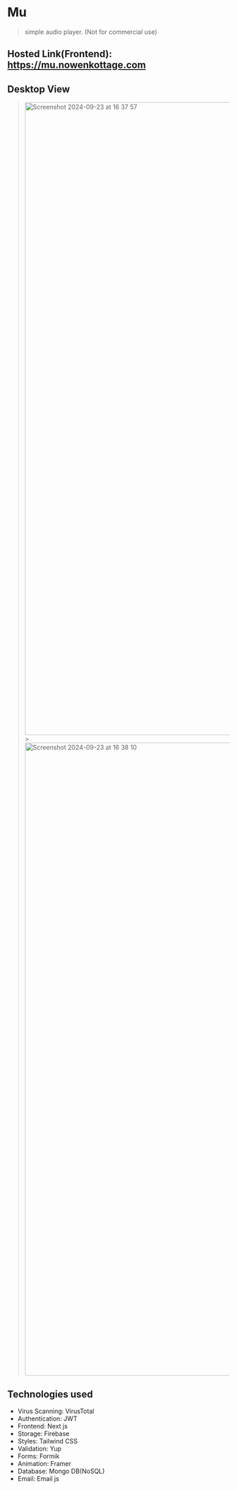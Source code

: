 #  Mu
>simple audio player. (Not for commercial use)
>>
## Hosted Link(Frontend): https://mu.nowenkottage.com
>>
## Desktop View
><img width="1434" alt="Screenshot 2024-09-23 at 16 37 57" src="https://github.com/user-attachments/assets/e89a8d88-3668-4e5d-afed-b2096090349a">
>>
><img width="1434" alt="Screenshot 2024-09-23 at 16 38 10" src="https://github.com/user-attachments/assets/5c348c92-d7d1-4619-b834-65ea26357a3f">

## Technologies used
- Virus Scanning: VirusTotal
- Authentication: JWT
- Frontend: Next js
- Storage: Firebase
- Styles: Tailwind CSS
- Validation: Yup
- Forms: Formik
- Animation: Framer
- Database: Mongo DB(NoSQL)
- Email: Email js

